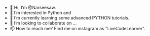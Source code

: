 - 👋 Hi, I’m @Narseesaw.
- 👀 I’m interested in Python and 
- 🌱 I’m currently learning some advanced PYTHON tutorials.
- 💞️ I’m looking to collaborate on ...
- 📫 How to reach me? Find me on instagram as "LiveCodeLearner".

<!---
Narseesaw/Narseesaw is a ✨ special ✨ repository because its `README.md` (this file) appears on your GitHub profile.
You can click the Preview link to take a look at your changes.
--->
